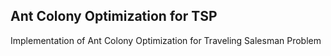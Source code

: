 ## Ant Colony Optimization for TSP
Implementation of Ant Colony Optimization for Traveling Salesman Problem
